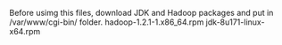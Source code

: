 Before usimg this files, download JDK and Hadoop packages and put in /var/www/cgi-bin/ folder.
hadoop-1.2.1-1.x86_64.rpm
jdk-8u171-linux-x64.rpm


